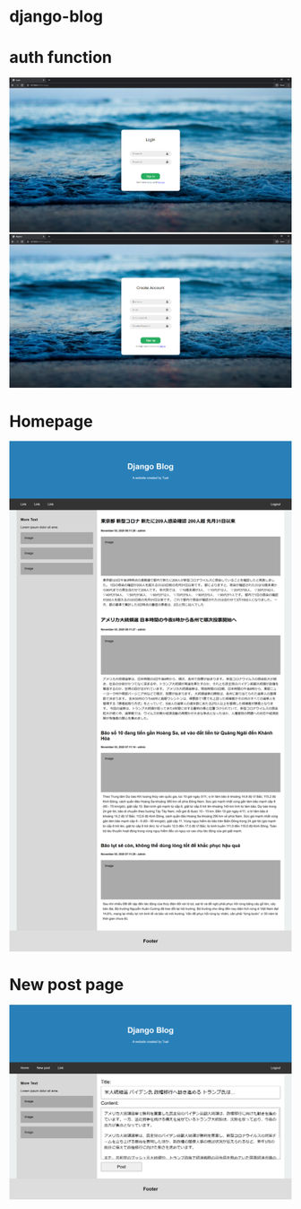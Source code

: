 # django-blog
 
# auth function

!["Login"](https://raw.githubusercontent.com/trananhtuat/django-blog/main/Screenshot_1.png "Login")
!["Register"](https://raw.githubusercontent.com/trananhtuat/django-blog/main/Screenshot_2.png "Register")

# Homepage

!["Homepage"](https://raw.githubusercontent.com/trananhtuat/django-blog/main/127.0.0.1_8000_22.png "Homepage")

# New post page

!["Homepage"](https://raw.githubusercontent.com/trananhtuat/django-blog/main/127.0.0.1_8000_post_new.png "New post page")